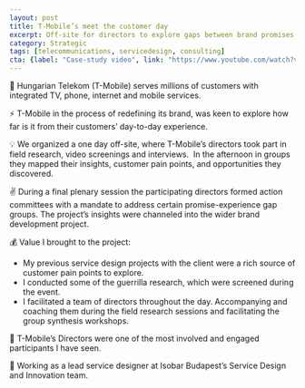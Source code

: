 ```yaml
---
layout: post
title: T-Mobile’s meet the customer day 
excerpt: Off-site for directors to explore gaps between brand promises and customer experience
category: Strategic
tags: [telecommunications, servicedesign, consulting]
cta: {label: "Case-study video", link: "https://www.youtube.com/watch?v=cEDybvP0fSo"}
---
```


🏢 Hungarian Telekom (T-Mobile) serves millions of customers with integrated TV, phone, internet and mobile services. 

⚡ T-Mobile in the process of redefining its brand, was keen to explore how far is it from their customers’ day-to-day experience.
  
💡 We organized a one day off-site, where T-Mobile’s directors took part in field research, video screenings and interviews.  In the afternoon in groups they mapped their insights, customer pain points, and opportunities they discovered. 

✌️ During a final plenary session the participating directors formed action committees with a mandate to address certain promise-experience gap groups. The project’s insights were channeled into the wider brand development project. 

💰 Value I brought to the project:
- My previous service design projects with the client were a rich source of customer pain points to explore.
- I conducted some of the guerrilla research, which were screened during the event.
- I facilitated a team of directors throughout the day. Accompanying and coaching them during the field research sessions and facilitating the group synthesis workshops. 

💙 T-Mobile’s Directors were one of the most involved and engaged participants I have seen. 

👥 Working as a lead service designer at Isobar Budapest’s Service Design and Innovation team.